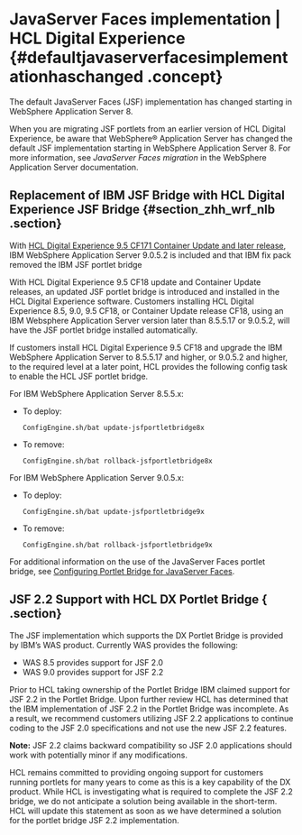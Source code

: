 # JavaServer Faces implementation \| HCL Digital Experience {#defaultjavaserverfacesimplementationhaschanged .concept}

The default JavaServer Faces \(JSF\) implementation has changed starting in WebSphere Application Server 8.

When you are migrating JSF portlets from an earlier version of HCL Digital Experience, be aware that WebSphere® Application Server has changed the default JSF implementation starting in WebSphere Application Server 8. For more information, see *JavaServer Faces migration* in the WebSphere Application Server documentation.

## Replacement of IBM JSF Bridge with HCL Digital Experience JSF Bridge {#section_zhh_wrf_nlb .section}

With [HCL Digital Experience 9.5 CF171 Container Update and later release](https://help.hcltechsw.com/digital-experience/9.5/containerization/limitations_requirements.html?hl=java%2Cserver%2Cfaces), IBM WebSphere Application Server 9.0.5.2 is included and that IBM fix pack removed the IBM JSF portlet bridge

With HCL Digital Experience 9.5 CF18 update and Container Update releases, an updated JSF portlet bridge is introduced and installed in the HCL Digital Experience software. Customers installing HCL Digital Experience 8.5, 9.0, 9.5 CF18, or Container Update release CF18, using an IBM Websphere Application Server version later than 8.5.5.17 or 9.0.5.2, will have the JSF portlet bridge installed automatically.

If customers install HCL Digital Experience 9.5 CF18 and upgrade the IBM WebSphere Application Server to 8.5.5.17 and higher, or 9.0.5.2 and higher, to the required level at a later point, HCL provides the following config task to enable the HCL JSF portlet bridge.

For IBM WebSphere Application Server 8.5.5.x:

-   To deploy:

    ```
    ConfigEngine.sh/bat update-jsfportletbridge8x
    ```

-   To remove:

    ```
    ConfigEngine.sh/bat rollback-jsfportletbridge8x
    ```


For IBM WebSphere Application Server 9.0.5.x:

-   To deploy:

    ```
    ConfigEngine.sh/bat update-jsfportletbridge9x
    ```

-   To remove:

    ```
    ConfigEngine.sh/bat rollback-jsfportletbridge9x
    ```


For additional information on the use of the JavaServer Faces portlet bridge, see [Configuring Portlet Bridge for JavaServer Faces](https://www.ibm.com/support/knowledgecenter/SSAW57_9.0.5/com.ibm.websphere.nd.multiplatform.doc/ae/tweb_portletbridge.html).

## JSF 2.2 Support with HCL DX Portlet Bridge { .section}

The JSF implementation which supports the DX Portlet Bridge is provided by IBM’s WAS product. Currently WAS provides the following:

-   WAS 8.5 provides support for JSF 2.0
-   WAS 9.0 provides support for JSF 2.2

Prior to HCL taking ownership of the Portlet Bridge IBM claimed support for JSF 2.2 in the Portlet Bridge. Upon further review HCL has determined that the IBM implementation of JSF 2.2 in the Portlet Bridge was incomplete. As a result, we recommend customers utilizing JSF 2.2 applications to continue coding to the JSF 2.0 specifications and not use the new JSF 2.2 features.

**Note:** JSF 2.2 claims backward compatibility so JSF 2.0 applications should work with potentially minor if any modifications.

HCL remains committed to providing ongoing support for customers running portlets for many years to come as this is a key capability of the DX product. While HCL is investigating what is required to complete the JSF 2.2 bridge, we do not anticipate a solution being available in the short-term. HCL will update this statement as soon as we have determined a solution for the portlet bridge JSF 2.2 implementation.

